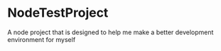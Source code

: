 # NodeTestProject
A node project that is designed to help me make a better development environment for myself
